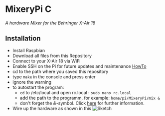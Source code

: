 MixeryPi C
==========

*A hardware Mixer for the Behringer X-Air 18*


Installation
-----------

* Install Raspbian
* Download all files from this Repository
* Connect to your X-Air 18 via WiFi
* Enable SSH on the Pi for future updates and maintenance [HowTo](https://www.raspberrypi.org/documentation/remote-access/ssh/ "Activate SSH on Raspberry Pi")
* cd to the path where you saved this repository
* type `make` in the console and press enter
* ignore the warning
* to autostart the program:
    * `cd` to /etc/local and open rc.local : `sudo nano rc.local`
    * add the path to the programm, for example: `home/pi/MixeryPi/mix &`
    * don't forget the *&*-symbol. Click [here](https://www.raspberrypi.org/documentation/linux/usage/rc-local.md "Information about rc.local") for further information.
* Wire up the hardware as shown in this ![Sketch](https://gitlab.tubit.tu-berlin.de/timo.schlegel/MixeryPiC/blob/master/MixeryPi%20C%20Sketch.svg "Fritzing Sketch")


